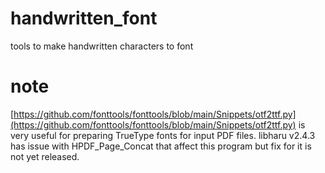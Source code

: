 # handwritten_font
tools to make handwritten characters to font

# note
[https://github.com/fonttools/fonttools/blob/main/Snippets/otf2ttf.py](https://github.com/fonttools/fonttools/blob/main/Snippets/otf2ttf.py) is very useful for preparing TrueType fonts for input PDF files.
libharu v2.4.3 has issue with HPDF\_Page\_Concat that affect this program but fix for it is not yet released.
